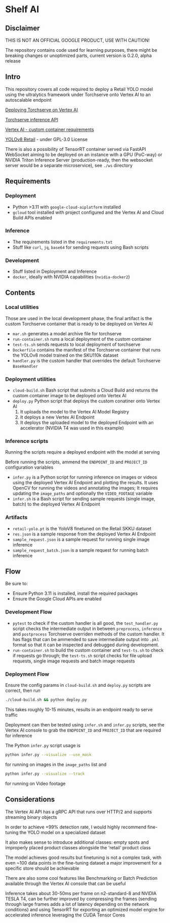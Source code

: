 # Shelf AI

## Disclaimer

THIS IS NOT AN OFFICIAL GOOGLE PRODUCT, USE WITH CAUTION!

The repository contains code used for learning purposes, there might be breaking
changes or unoptimized parts, current version is 0.2.0, alpha release

## Intro

This repository covers all code required to deploy a Retail YOLO model using the
ultralytics framework under Torchserve onto Vertex AI to an autoscalable
endpoint

[Deploying Torchserve on Vertex AI](https://cloud.google.com/blog/topics/developers-practitioners/pytorch-google-cloud-how-deploy-pytorch-models-vertex-ai)

[Torchserve inference API](https://pytorch.org/serve/inference_api.html)

[Vertex AI - custom container requirements](https://cloud.google.com/vertex-ai/docs/predictions/custom-container-requirements)

[YOLOv8 Retail](https://github.com/vmc-7645/YOLOv8-retail) - under GPL-3.0 License

There is also a possibility of TensorRT container served via FastAPI WebSocket
aiming to be deployed on an instance with a GPU (PoC-way) or NVIDIA Triton
Inference Server (production-ready, then the websocket server would be a
separate microservice), see `./ws` directory

## Requirements

### Deployment

- Python >3.11 with `google-cloud-aiplatform` installed
- `gcloud` tool installed with project configured and the Vertex AI and Cloud
  Build APIs enabled

### Inference

- The requirements listed in the `requirements.txt`
- Stuff like `curl`, `jq`, `base64` for sending requests using Bash scripts

### Development

- Stuff listed in Deployment and Inference
- `docker`, ideally with NVIDIA capabilities (`nvidia-docker2`)

## Contents

### Local utilities

Those are used in the local development phase, the final artifact is the custom
Torchserve container that is ready to be deployed on Vertex AI

- `mar.sh` generates a model archive file for torchserve
- `run-container.sh` runs a local deployment of the custom container
- `test-ts.sh` sends requests to local deployment of torchserve
- `Dockerfile` contains the manifest of the Torchserve container that runs the
  YOLOv8 model trained on the SKU110k dataset
- `handler.py` is the custom handler that overrides the default Torchserve `BaseHandler`

### Deployment utilities

- `cloud-build.sh` Bash script that submits a Cloud Build and returns the custom
  container image to be deployed onto Vertex AI
- `deploy.py` Python script that deploys the custom conatiner onto Vertex AI
  1. It uploads the model to the Vertex AI Model Registry
  2. It deploys a new Vertex AI Endpoint
  3. It deploys the uploaded model to the deployed Endpoint with an accelerator
    (NVIDIA T4 was used in this example)

### Inference scripts

Running the scripts require a deployed endpoint with the model at serving

Before running the scripts, ammend the `ENDPOINT_ID` and `PROJECT_ID`
configuration variables

- `infer.py` is a Python script for running inference on images or videos using
  the deployed Vertex AI Endpoint and plotting the results. It uses OpenCV for
  running the videos and annotating the images; It requires updating the
  `image_paths` and optionally the `VIDEO_FOOTAGE` variable
- `infer.sh` is a Bash script for sending sample requests (single image, batch)
  to the deployed Vertex AI Endpoint

### Artifacts

- `retail-yolo.pt` is the YoloV8 finetuned on the Retail SKKU dataset
- `res.json` is a sample response from the deployed Vertex AI Endpoint
- `sample_request.json` is a sample request for running single image inference
- `sample_request_batch.json` is a sample request for running batch inference

## Flow

Be sure to:

- Ensure Python 3.11 is installed, install the required packages
- Ensure the Google Cloud APIs are enabled

### Development Flow

- `pytest` to check if the custom handler is all good, the `test_handler.py`
script checks the intermediate output in between `preprocess`, `inference` and
`postprocess` Torchserve overriden methods of the custom handler. It has flags
that can be ammended to save intermediate output into `.pkl` format so that it
can be inspected and debugged during development.
- `run-container.sh` to build the custom container and `test-ts.sh` to check if
requests go through; the `test-ts.sh` script checks for file upload requests,
single image requests and batch image requests

### Deployment Flow

Ensure the config params in `cloud-build.sh` and `deploy.py` scripts are
correct, then run

```sh
./cloud-build.sh && python deploy.py
```

This takes roughly 10-15 minutes, results in an endpoint ready to serve traffic

Deployment can then be tested using `infer.sh` and `infer.py` scripts, see the
Vertex AI console to grab the `ENDPOINT_ID` and `PROJECT_ID` that are required
for inference

The Python `infer.py` script usage is

```sh
python infer.py --visualize --use_mask
```

for running on images in the `image_paths` list and

```sh
python infer.py --visualize --track
```

for running on Video footage

## Considerations

The Vertex AI API has a gRPC API that runs over HTTP/2 and supports streaming
binary objects

In order to achieve +99% detection rate, I would highly recommend fine-tuning
the YOLO model on a specialized dataset

It also makes sense to introduce additional classes: empty spots and improperly
placed product classes alongside the 'retail' product class

The model achieves good results but finetuning is not a complex task, with even
~100 data points in the fine-tuning dataset a major improvement for a specific
store should be achievable

There are also some cool features like Benchmarking or Batch Prediction
available through the Vertex AI console that can be useful

Inference takes about 30-50ms per frame on n2-standard-8 and NVIDIA TESLA T4,
can be further improved by compressing the frames (sending through large frames
adds a lot of latency depending on the network conditions) and using TensorRT
for exporting an optimized model engine for accelerated inference leveraging
the CUDA Tensor Cores

